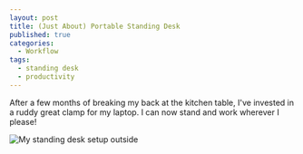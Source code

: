 ```yaml
---
layout: post
title: (Just About) Portable Standing Desk
published: true
categories:
  - Workflow
tags:
  - standing desk
  - productivity
---
```

After a few months of breaking my back at the kitchen table, I've invested in a ruddy great clamp for my laptop. I can now stand and work wherever I please!

![My standing desk setup outside]({{site.baseurl}}/images/Computer%20Standing%20Setup.JPG)
